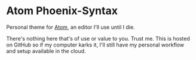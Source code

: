 # Atom Phoenix-Syntax

Personal theme for [Atom](https://atom.io/), an editor I'll use until I die.

There's nothing here that's of use or value to you. Trust me.
This is hosted on GitHub so if my computer karks it, I'll still have my personal workflow and setup available in the cloud.
